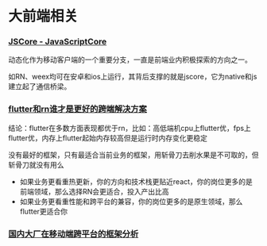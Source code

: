 # 大前端相关

### [JSCore - JavaScriptCore](https://zhuanlan.zhihu.com/p/81634837)
动态化作为移动客户端的一个重要分支，一直是前端业内积极探索的方向之一。

如RN、weex均可在安卓和ios上运行，其背后支撑的就是jscore，它为native和js建立起了通信桥梁。

### [flutter和rn谁才是更好的跨端解决方案](https://zhuanlan.zhihu.com/p/44169959)
结论：flutter在多数方面表现都优于rn，比如：高低端机cpu上flutter优，fps上flutter优，内存上flutter起始内存较高但是运行时内存变化更稳定

没有最好的框架，只有最适合当前业务的框架，用斩骨刀去削水果是不可取的，但斩骨刀就没有用么
- 如果业务更看重热更新，你的方向和技术栈更贴近react，你的岗位更多的是前端领域，那么选择RN会更适合，投入产出比高
- 如果业务更看重性能和跨平台的兼容，你的岗位更多的是原生领域，那么flutter更适合你

### [国内大厂在移动端跨平台的框架分析](https://juejin.cn/post/6844904177949212680)
 
